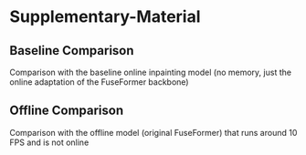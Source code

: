 # Supplementary-Material

## Baseline Comparison

Comparison with the baseline online inpainting model (no memory, just the online adaptation of the FuseFormer backbone)

## Offline Comparison

Comparison with the offline model (original FuseFormer) that runs around 10 FPS and is not online
